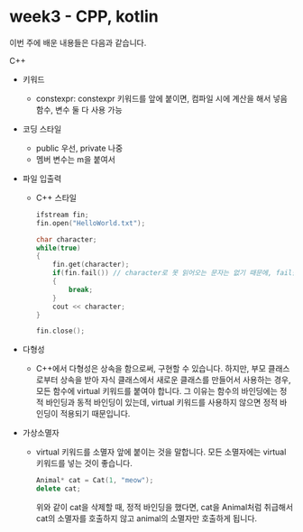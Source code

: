 # week3 - CPP, kotlin



이번 주에 배운 내용들은 다음과 같습니다.

C++

- 키워드
  - constexpr: constexpr 키워드를 앞에 붙이면, 컴파일 시에 계산을 해서 넣음
    함수, 변수 둘 다 사용 가능

- 코딩 스타일
  - public 우선, private 나중
  - 멤버 변수는 m을 붙여서

- 파일 입출력

  - C++ 스타일

    ```c++
    ifstream fin;
    fin.open("HelloWorld.txt");
    
    char character;
    while(true)
    {
        fin.get(character);
        if(fin.fail()) // character로 못 읽어오는 문자는 없기 때문에, fail을 만났다는 것은 EOF를 만난 것
        {
            break;
        }
        cout << character;
    }
    
    fin.close();
    ```

    

- 다형성

  - C++에서 다형성은 상속을 함으로써, 구현할 수 있습니다. 하지만, 부모 클래스로부터 상속을 받아 자식 클래스에서 새로운 클래스를 만들어서 사용하는 경우, 모든 함수에 virtual 키워드를 붙여야 합니다. 그 이유는 함수의 바인딩에는 정적 바인딩과 동적 바인딩이 있는데, virtual 키워드를 사용하지 않으면 정적 바인딩이 적용되기 때문입니다.

- 가상소멸자

  - virtual 키워드를 소멸자 앞에 붙이는 것을 말합니다. 모든 소멸자에는 virtual 키워드를 넣는 것이 좋습니다.

    ```c++
    Animal* cat = Cat(1, "meow");
    delete cat;
    ```

    위와 같이 cat을 삭제할 때, 정적 바인딩을 했다면, cat을 Animal처럼 취급해서 cat의 소멸자를 호출하지 않고 animal의 소멸자만 호출하게 됩니다.